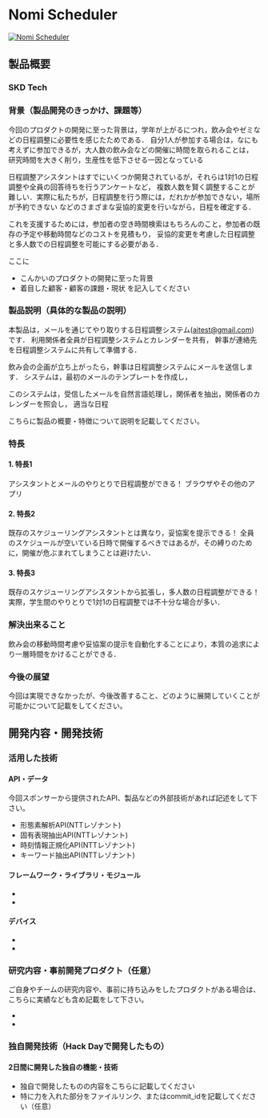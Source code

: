 # Nomi Scheduler

[![Nomi Scheduler](https://raw.github.com/GabLeRoux/WebMole/master/ressources/WebMole_Youtube_Video.png)](https://www.youtube.com/channel/UC4PtjOfZTbVp9DwtJv82Lzg)

## 製品概要
### SKD Tech

### 背景（製品開発のきっかけ、課題等）
今回のプロダクトの開発に至った背景は，学年が上がるにつれ，飲み会やゼミなどの日程調整に必要性を感じたためである．
自分1人が参加する場合は，なにも考えずに参加できるが，大人数の飲み会などの開催に時間を取られることは，
研究時間を大きく削り，生産性を低下させる一因となっている

日程調整アシスタントはすでにいくつか開発されているが，それらは1対1の日程調整や全員の回答待ちを行うアンケートなど，
複数人数を賢く調整することが難しい．実際に私たちが，日程調整を行う際には，だれかが参加できない，場所が予約できない
などのさまざまな妥協的変更を行いながら，日程を確定する．

これを支援するためには，参加者の空き時間検索はもちろんのこと，参加者の既存の予定や移動時間などのコストを見積もり，
妥協的変更を考慮した日程調整と多人数での日程調整を可能にする必要がある．

ここに
- こんかいのプロダクトの開発に至った背景
- 着目した顧客・顧客の課題・現状
を記入してください

### 製品説明（具体的な製品の説明）
本製品は，メールを通じてやり取りする日程調整システム(aitest@gmail.com)です．
利用関係者全員が日程調整システムとカレンダーを共有，
幹事が連絡先を日程調整システムに共有して準備する．

飲み会の企画が立ち上がったら，幹事は日程調整システムにメールを送信します．
システムは，最初のメールのテンプレートを作成し，


このシステムは，受信したメールを自然言語処理し，関係者を抽出，関係者のカレンダーを照会し，
適当な日程

こちらに製品の概要・特徴について説明を記載してください。

### 特長

#### 1. 特長1
アシスタントとメールのやりとりで日程調整ができる！
ブラウザやその他のアプリ

#### 2. 特長2
既存のスケジューリングアシスタントとは異なり，妥協案を提示できる！
全員のスケジュールが空いている日時で開催するべきではあるが，その縛りのために，開催が危ぶまれてしまうことは避けたい．

#### 3. 特長3
既存のスケジューリングアシスタントから拡張し，多人数の日程調整ができる！
実際，学生間のやりとりで1対1の日程調整では不十分な場合が多い．


### 解決出来ること
飲み会の移動時間考慮や妥協案の提示を自動化することにより，本質の追求により一層時間をかけることができる．

### 今後の展望
今回は実現できなかったが、今後改善すること、どのように展開していくことが可能かについて記載をしてください。


## 開発内容・開発技術
### 活用した技術
#### API・データ
今回スポンサーから提供されたAPI、製品などの外部技術があれば記述をして下さい。

* 形態素解析API(NTTレゾナント)
* 固有表現抽出API(NTTレゾナント)
* 時刻情報正規化API(NTTレゾナント)
* キーワード抽出API(NTTレゾナント)

#### フレームワーク・ライブラリ・モジュール
* 
* 

#### デバイス
* 
* 

### 研究内容・事前開発プロダクト（任意）
ご自身やチームの研究内容や、事前に持ち込みをしたプロダクトがある場合は、こちらに実績なども含め記載をして下さい。

* 
* 


### 独自開発技術（Hack Dayで開発したもの）
#### 2日間に開発した独自の機能・技術
* 独自で開発したものの内容をこちらに記載してください
* 特に力を入れた部分をファイルリンク、またはcommit_idを記載してください（任意）
